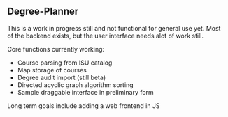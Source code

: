 **Degree-Planner**
---------------------
This is a work in progress still and not functional for general use yet.
Most of the backend exists, but the user interface needs alot of work still.

Core functions currently working:
- Course parsing from ISU catalog
- Map storage of courses
- Degree audit import (still beta)
- Directed acyclic graph algorithm sorting
- Sample draggable interface in preliminary form

Long term goals include adding a web frontend in JS
